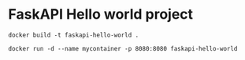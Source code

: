 # FaskAPI Hello world project

```
docker build -t faskapi-hello-world .
```

```
docker run -d --name mycontainer -p 8080:8080 faskapi-hello-world
```